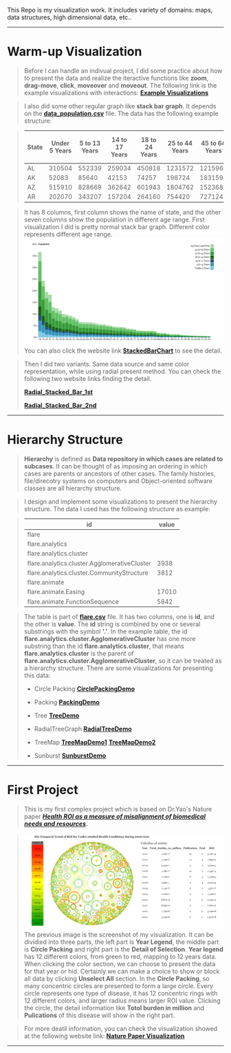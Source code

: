This Repo is my visualization work. It includes variety of domains: maps, data structures, high dimensional data, etc..

-------------------

Warm-up Visualization
===========
>Before I can handle an indivual project, I did some practice about how to present the data and realize the iteractive functions like **zoom**, **drag-move**, **click**, **moveover** and **moveout**. The following link is the example visualizations with interactions:
**[Example Visualizations](https://wangku.github.io/Visualizations/Practice/practice.html)**

>I also did some other regular graph like **stack bar graph**. It depends on the **[data_population.csv](https://github.com/Wangku/Visualizations/tree/gh-pages/Practice/data_population.csv)** file. The data has the following example structure:

>State|Under 5 Years|5 to 13 Years|14 to 17 Years|18 to 24 Years|25 to 44 Years|45 to 64 Years|65 Years and Over
>-------|------|-------|------|------|------|-------|------
>AL|310504|552339|259034|450818|1231572|1215966|641667
>AK|52083|85640|42153|74257|198724|183159|50277
>AZ|515910|828669|362642|601943|1804762|1523681|862573
>AR|202070|343207|157204|264160|754420|727124|407205

>It has 8 columns, first column shows the name of state, and the other seven columns show the population in different age range. First visualization I did is pretty normal stack bar graph. Different color represents different age range.
![stackedbarchart.png](./image/StackedBar.png)
>You can also click the website link **[StackedBarChart](https://wangku.github.io/Visualizations/Practice/Stacked_Bar_Chart.html)** to see the detail.

>Then I did two variants. Same data source and same color representation, while using radial present method. You can check the following two website links finding the detail.
>
>**[Radial_Stacked_Bar_1st](https://wangku.github.io/Visualizations/Practice/Radial_Stacked_Bar_1st.html)**
>
>**[Radial_Stacked_Bar_2nd](https://wangku.github.io/Visualizations/Practice/Radial_Stacked_Bar_2nd.html)**

--------------------

Hierarchy Structure
=========
>**Hierarchy** is defined as __Data repository in which cases are related to subcases__. It can be thought of as imposing an ordering in which cases are parents or ancestors of other cases. The family histories, file/direcotry systems on computers and Object-oriented software classes are all hierarchy structure. 


>I design and implement some visualizations to present the hierarchy structure. The data I used has the following structure as example:

> id | value
>------------|------------
>flare |
>flare.analytics|
>flare.analytics.cluster|
>flare.analytics.cluster.AgglomerativeCluster|3938
>flare.analytics.cluster.CommunityStructure	|3812
>flare.animate	|
>flare.animate.Easing	|17010
>flare.animate.FunctionSequence	|5842


>The table is part of **[flare.csv](./flare.csv)** file. It has two columns, one is **id**, and the other is **value**. The **id** string is combined by one or several substrings with the symbol **'.'**. In the example table, the id **flare.analytics.cluster.AgglomerativeCluster** has one more substring than the id **flare.analytics.cluster**, that means **flare.analytics.cluster** is the parent of **flare.analytics.cluster.AgglomerativeCluster**, so it can be treated as a hierarchy structure. There are some visualizations for presenting this data:
>- Circle Packing **[CirclePackingDemo](https://wangku.github.io/Visualizations/TreeStructure/CirclePacking.html)**
>
>- Packing    **[PackingDemo](https://wangku.github.io/Visualizations/TreeStructure/Packing.html)**
>
>- Tree **[TreeDemo](https://wangku.github.io/Visualizations/TreeStructure/Tree.html)**
>
>- RadialTreeGraph **[RadialTreeDemo](https://wangku.github.io/Visualizations/TreeStructure/RadialTreeGraph.html)**
>
>- TreeMap **[TreeMapDemo1](https://wangku.github.io/Visualizations/TreeStructure/TreeMap.html)** **[TreeMapDemo2](https://wangku.github.io/Visualizations/TreeStructure/TreeMap_2nd.html)**
>
>- Sunburst **[SunburstDemo](https://wangku.github.io/Visualizations/TreeStructure/Sunburst.html)**
>

------------------

First Project
=========
>This is my first complex project which is based on Dr.Yao's Nature paper ***[Health ROI as a measure of misalignment of biomedical needs and resources](http://www.nature.com/nbt/journal/v33/n8/full/nbt.3276.html)*.**

>![NaturePaperVis.png](./image/NaturePaperVis.png)
>The previous image is the screenshot of my visualization. It can be dividied into three parts, the left part is **Year Legend**, the middle part is **Circle Packing** and right part is the **Detail of Selection**. **Year legend** has 12 different colors, from green to red, mapping to 12 years data. When clicking the color section, we can choose to present the data for that year or hid. Certainly we can make a choice to show or block all data by clicking **Unselect All** section. In the **Circle Packing**, so many concentric circles are presented to form a large circle. Every circle represents one type of disease, it has 12 concentric rings with 12 different colors, and larger radius means larger ROI value. Clicking the circle, the detail information like **Totol burden in million** and **Pulications** of this disease will show in the right part.

>For more deatil information, you can check the visualization showed at the following website link:
**[Nature Paper Visualization](https://wangku.github.io/Visualizations/1st%20project/NaturePaperVisualization.html)**

-----------------


